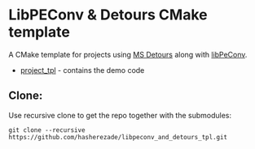 # LibPEConv & Detours CMake template

A CMake template for projects using [MS Detours](https://github.com/microsoft/Detours) along with [libPeConv](https://github.com/hasherezade/libpeconv/).

+ [project_tpl](https://github.com/hasherezade/libpeconv_and_detours_tpl/tree/master/project_tpl) - contains the demo code

Clone:
-
Use recursive clone to get the repo together with the submodules:

```console
git clone --recursive https://github.com/hasherezade/libpeconv_and_detours_tpl.git
```
